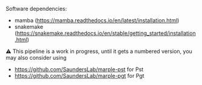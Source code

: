 Software dependencies:
- mamba (https://mamba.readthedocs.io/en/latest/installation.html)
- snakemake (https://snakemake.readthedocs.io/en/stable/getting_started/installation.html)

⚠️ This pipeline is a work in progress, until it gets a numbered version, you may also consider using
- https://github.com/SaundersLab/marple-pst for Pst
- https://github.com/SaundersLab/marple-pgt for Pgt
